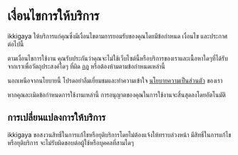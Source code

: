 # เงื่อนไขการให้บริการ
ikkigaya ให้บริการแก่คุณซึ่งมีเงื่อนไขตามการยอมรับของคุณโดยมีข้อกำหนด เงื่อนไข และประกาศต่อไปนี้ 

ตามเงื่อนไขการใช้งาน คุณรับประกันว่าคุณจะไม่ใช้เว็บไซต์นี้หรือบริการของเราและเนื้อหาใดๆที่ได้รับจากเราเพื่อวัตถุประสงค์ใดๆ ที่ผิด [กฎ](/rules) หรือต้องห้ามตามข้อกำหนดเหล่านี้

นอกเหนือจากนโยบายนี้ โปรดอย่าลืมเยี่ยมชมและทำความเข้าใจ [นโยบายความเป็นส่วนตัว](/privacy) ของเรา

หากคุณละเมิดข้อกำหนดการใช้งานเหล่านี้ การอนุญาตของคุณในการใช้งานจะสิ้นสุดลงโดยอัตโนมัติ

## การเปลี่ยนแปลงการให้บริการ
ikkigaya ขอสงวนสิทธิ์ในการแก้ไขหรือยุติบริการโดยไม่ต้องแจ้งให้ทราบล่วงหน้า มีสิทธิ์ในการแก้ไขหรือยุติบริการ จะไม่รับผิดชอบต่อผู้ใช้หรือบุคคลที่สามใดๆ
